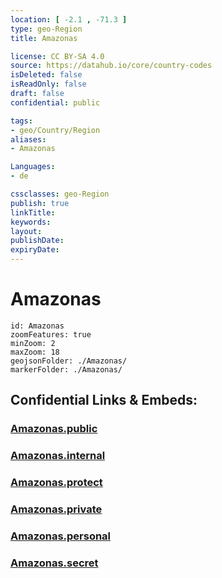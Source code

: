 ```yaml
---
location: [ -2.1 , -71.3 ] 
type: geo-Region
title: Amazonas

license: CC BY-SA 4.0
source: https://datahub.io/core/country-codes
isDeleted: false
isReadOnly: false
draft: false
confidential: public

tags:
- geo/Country/Region
aliases:
- Amazonas

Languages:
- de

cssclasses: geo-Region
publish: true
linkTitle: 
keywords: 
layout: 
publishDate: 
expiryDate: 
---
```


# Amazonas

```leaflet
id: Amazonas
zoomFeatures: true 
minZoom: 2 
maxZoom: 18
geojsonFolder: ./Amazonas/
markerFolder: ./Amazonas/
```


## Confidential Links & Embeds: 

### [Amazonas.public](/_public/\Earth\Continent\America~South\Colombia\departments~ColombiaAmazonas.public.md) 

### [Amazonas.internal](/_internal/\Earth\Continent\America~South\Colombia\departments~ColombiaAmazonas.internal.md) 

### [Amazonas.protect](/_protect/\Earth\Continent\America~South\Colombia\departments~ColombiaAmazonas.protect.md) 

### [Amazonas.private](/_private/\Earth\Continent\America~South\Colombia\departments~ColombiaAmazonas.private.md) 

### [Amazonas.personal](/_personal/\Earth\Continent\America~South\Colombia\departments~ColombiaAmazonas.personal.md) 

### [Amazonas.secret](/_secret/\Earth\Continent\America~South\Colombia\departments~ColombiaAmazonas.secret.md)

